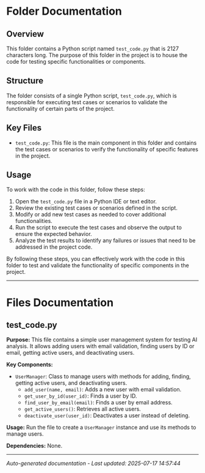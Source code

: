 # Folder Documentation

## Overview
This folder contains a Python script named `test_code.py` that is 2127 characters long. The purpose of this folder in the project is to house the code for testing specific functionalities or components.

## Structure
The folder consists of a single Python script, `test_code.py`, which is responsible for executing test cases or scenarios to validate the functionality of certain parts of the project.

## Key Files
- `test_code.py`: This file is the main component in this folder and contains the test cases or scenarios to verify the functionality of specific features in the project.

## Usage
To work with the code in this folder, follow these steps:
1. Open the `test_code.py` file in a Python IDE or text editor.
2. Review the existing test cases or scenarios defined in the script.
3. Modify or add new test cases as needed to cover additional functionalities.
4. Run the script to execute the test cases and observe the output to ensure the expected behavior.
5. Analyze the test results to identify any failures or issues that need to be addressed in the project code.

By following these steps, you can effectively work with the code in this folder to test and validate the functionality of specific components in the project.

---

# Files Documentation

## test_code.py

**Purpose:** This file contains a simple user management system for testing AI analysis. It allows adding users with email validation, finding users by ID or email, getting active users, and deactivating users.

**Key Components:**
- `UserManager`: Class to manage users with methods for adding, finding, getting active users, and deactivating users.
  - `add_user(name, email)`: Adds a new user with email validation.
  - `get_user_by_id(user_id)`: Finds a user by ID.
  - `find_user_by_email(email)`: Finds a user by email address.
  - `get_active_users()`: Retrieves all active users.
  - `deactivate_user(user_id)`: Deactivates a user instead of deleting.

**Usage:** Run the file to create a `UserManager` instance and use its methods to manage users.

**Dependencies:** None.

---
*Auto-generated documentation - Last updated: 2025-07-17 14:57:44*

